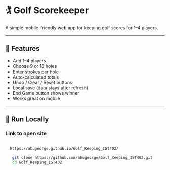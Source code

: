 # 🏌️ Golf Scorekeeper

A simple mobile-friendly web app for keeping golf scores for 1–4 players.

---

## 📱 Features
- Add 1–4 players
- Choose 9 or 18 holes
- Enter strokes per hole
- Auto-calculated totals
- Undo / Clear / Reset buttons
- Local save (data stays after refresh)
- End Game button shows winner
- Works great on mobile

---

## 🚀 Run Locally

### Link to open site
 ```bash

   https://abugeorge.github.io/Golf_Keeping_IST402/
 ```


```bash
   git clone https://github.com/abugeorge/Golf_Keeping_IST402.git
   cd Golf_Keeping_IST402
 ```
